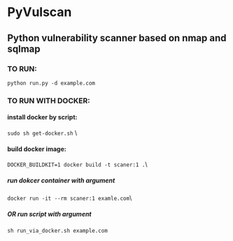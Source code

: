# PyVulscan
## Python vulnerability scanner based on nmap and sqlmap

### TO RUN:
`python run.py -d example.com`

### TO RUN WITH DOCKER:

#### install docker by script:
`sudo sh get-docker.sh` \
#### build docker image:
`DOCKER_BUILDKIT=1 docker build -t scaner:1 .`\
##### run dokcer container with argument
`docker run -it --rm scaner:1 examle.com`\
##### OR run script with argument
`sh run_via_docker.sh example.com`